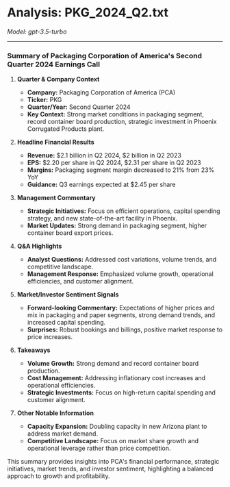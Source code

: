 # Analysis: PKG_2024_Q2.txt

*Model: gpt-3.5-turbo*

---

### Summary of Packaging Corporation of America's Second Quarter 2024 Earnings Call

1. **Quarter & Company Context**
   - **Company:** Packaging Corporation of America (PCA)
   - **Ticker:** PKG
   - **Quarter/Year:** Second Quarter 2024
   - **Key Context:** Strong market conditions in packaging segment, record container board production, strategic investment in Phoenix Corrugated Products plant.

2. **Headline Financial Results**
   - **Revenue:** $2.1 billion in Q2 2024, $2 billion in Q2 2023
   - **EPS:** $2.20 per share in Q2 2024, $2.31 per share in Q2 2023
   - **Margins:** Packaging segment margin decreased to 21% from 23% YoY
   - **Guidance:** Q3 earnings expected at $2.45 per share

3. **Management Commentary**
   - **Strategic Initiatives:** Focus on efficient operations, capital spending strategy, and new state-of-the-art facility in Phoenix.
   - **Market Updates:** Strong demand in packaging segment, higher container board export prices.

4. **Q&A Highlights**
   - **Analyst Questions:** Addressed cost variations, volume trends, and competitive landscape.
   - **Management Response:** Emphasized volume growth, operational efficiencies, and customer alignment.

5. **Market/Investor Sentiment Signals**
   - **Forward-looking Commentary:** Expectations of higher prices and mix in packaging and paper segments, strong demand trends, and increased capital spending.
   - **Surprises:** Robust bookings and billings, positive market response to price increases.

6. **Takeaways**
   - **Volume Growth:** Strong demand and record container board production.
   - **Cost Management:** Addressing inflationary cost increases and operational efficiencies.
   - **Strategic Investments:** Focus on high-return capital spending and customer alignment.

7. **Other Notable Information**
   - **Capacity Expansion:** Doubling capacity in new Arizona plant to address market demand.
   - **Competitive Landscape:** Focus on market share growth and operational leverage rather than price competition.

This summary provides insights into PCA's financial performance, strategic initiatives, market trends, and investor sentiment, highlighting a balanced approach to growth and profitability.